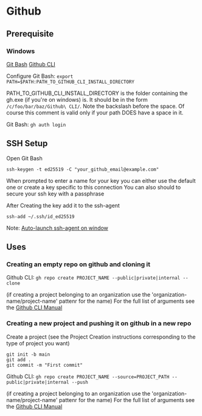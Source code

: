 # Github

## Prerequisite

### Windows

[Git Bash](https://gitforwindows.org/)
[Github CLI](https://cli.github.com/)

Configure
Git Bash: `export PATH=$PATH:PATH_TO_GITHUB_CLI_INSTALL_DIRECTORY`

PATH_TO_GITHUB_CLI_INSTALL_DIRECTORY is the folder containing the gh.exe (if you're on windows) is. It should be in the form `/c/foo/bar/baz/Github\ CLI/`.
Note the backslash before the space. Of course this comment is valid only if your path DOES have a space in it.

Git Bash: `gh auth login`

## SSH Setup

Open Git Bash

`ssh-keygen -t ed25519 -C "your_github_email@example.com"`

When prompted to enter a name for your key you can either use the default one or create a key specific to this connection
You can also should to secure your ssh key with a passphrase

After Creating the key add it to the ssh-agent

`ssh-add ~/.ssh/id_ed25519`

Note: [Auto-launch ssh-agent on window](https://docs.github.com/en/authentication/connecting-to-github-with-ssh/working-with-ssh-key-passphrases#auto-launching-ssh-agent-on-git-for-windows)

## Uses

### Creating an empty repo on github and cloning it

Github CLI: `gh repo create PROJECT_NAME --public|private|internal --clone`

(if creating a project belonging to an organization use the 'organization-name/project-name' pattenr for the name)
For the full list of arguments see the [Github CLI Manual](https://cli.github.com/manual/gh_repo_create)

### Creating a new project and pushing it on github in a new repo

Create a project (see the Project Creation instructions corresponding to the type of project you want)

```
git init -b main
git add .
git commit -m "First commit"
```

Github CLI: `gh repo create PROJECT_NAME --source=PROJECT_PATH --public|private|internal --push`

(if creating a project belonging to an organization use the 'organization-name/project-name' pattenr for the name)
For the full list of arguments see the [Github CLI Manual](https://cli.github.com/manual/gh_repo_create)

